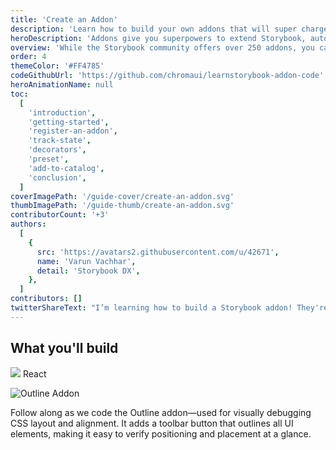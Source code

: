 ```yaml
---
title: 'Create an Addon'
description: 'Learn how to build your own addons that will super charge your development'
heroDescription: 'Addons give you superpowers to extend Storybook, automate workflows, and integrate with your favorite tools. This guide shows you how to create an addon.'
overview: 'While the Storybook community offers over 250 addons, you can also build one tailored to your specific needs. This guide introduces you to the Addon Kit and APIs, along the way you will build an addon from scratch.'
order: 4
themeColor: '#FF4785'
codeGithubUrl: 'https://github.com/chromaui/learnstorybook-addon-code'
heroAnimationName: null
toc:
  [
    'introduction',
    'getting-started',
    'register-an-addon',
    'track-state',
    'decorators',
    'preset',
    'add-to-catalog',
    'conclusion',
  ]
coverImagePath: '/guide-cover/create-an-addon.svg'
thumbImagePath: '/guide-thumb/create-an-addon.svg'
contributorCount: '+3'
authors:
  [
    {
      src: 'https://avatars2.githubusercontent.com/u/42671',
      name: 'Varun Vachhar',
      detail: 'Storybook DX',
    },
  ]
contributors: []
twitterShareText: "I’m learning how to build a Storybook addon! They're great for customizing Storybook to fit your UI development workflow."
---
```


<h2>What you'll build</h2>

<div class="badge-box">
  <div class="badge">
    <img src="/frameworks/logo-react.svg"> React
  </div>
</div>

![Outline Addon](/images/outline-addon-hero.gif)

Follow along as we code the Outline addon—used for visually debugging CSS layout and alignment. It adds a toolbar button that outlines all UI elements, making it easy to verify positioning and placement at a glance.
